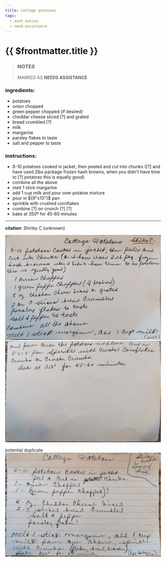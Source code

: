 ```yaml
---
title: cottage potatoes
tags:
  - aunt euniav
  - need-assistance
---
```


# {{ $frontmatter.title }}

> ### NOTES
> MARKED AS **NEEDS ASSISTANCE**

### ingredients:

- <MixologyConversion n="8-10"/> potatoes
- <MixologyConversion n="1"/> onion chopped
- <MixologyConversion n="1"/> green pepper chopped (if desired)
- <MixologyConversion n="8 oz"/> cheddar cheese sliced [?] and grated
- <MixologyConversion n="2-3 slices"/> bread crumbled [?]
- <MixologyConversion n="1 cup"/> milk
- <MixologyConversion n="1 stick"/> margarine
- parsley flakes to taste
- salt and pepper to taste

### instructions:

- 8-10 potatoes cooked in jacket, then peeled and cut into chunks ([?] and have used 2lbs package frozen hash browns,
when you didn't have time to [?] potatoes this is equally good)
- combine all the above
- melt 1 stick margarine
- add 1 cup milk and pour over potatoe mixture
- pour in ${9"x13"}$ pan
- sprinkle with crushed cornflakes
- combine [?] on crunch [?] [?]
- bake at 350º for 45-60 minutes

---

**citation**:
Shirley C (unknown)

![image](./image.jpg)
![image2](./image2.jpg)

potential duplicate
![image-duplicate](./image-duplicate.jpg)
